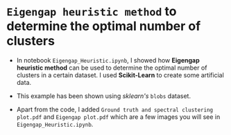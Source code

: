 # `Eigengap heuristic method` to determine the optimal number of clusters

* In notebook `Eigengap_Heuristic.ipynb`, I showed how __Eigengap heuristic method__ can be used to determine the optimal number of clusters in a certain dataset. I used **Scikit-Learn** to create some artificial data.

* This example has been shown using _sklearn's_ `blobs` dataset.
 
* Apart from the code, I added `Ground truth and spectral clustering plot.pdf` and `Eigengap plot.pdf` which are a few images you will see in `Eigengap_Heuristic.ipynb`.
